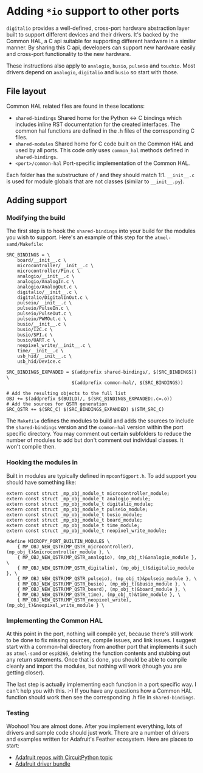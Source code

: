 # Adding ``*io`` support to other ports
`digitalio` provides a well-defined, cross-port hardware abstraction layer built to support different devices and their drivers. It's backed by the Common HAL, a C api suitable for supporting different hardware in a similar manner. By sharing this C api, developers can support new hardware easily and cross-port functionality to the new hardware.

These instructions also apply to `analogio`, `busio`, `pulseio` and `touchio`. Most drivers depend on `analogio`, `digitalio` and `busio` so start with those.

## File layout
Common HAL related files are found in these locations:

* `shared-bindings` Shared home for the Python <-> C bindings which includes inline RST documentation for the created interfaces. The common hal functions are defined in the .h files of the corresponding C files.
* `shared-modules` Shared home for C code built on the Common HAL and used by all ports. This code only uses `common_hal` methods defined in `shared-bindings`.
* `<port>/common-hal` Port-specific implementation of the Common HAL.

Each folder has the substructure of <python module name>/<class name> and they should match 1:1. `__init__.c` is used for module globals that are not classes (similar to `__init__.py`).

## Adding support

### Modifying the build
The first step is to hook the `shared-bindings` into your build for the modules you wish to support. Here's an example of this step for the `atmel-samd/Makefile`:

```
SRC_BINDINGS = \
	board/__init__.c \
	microcontroller/__init__.c \
	microcontroller/Pin.c \
	analogio/__init__.c \
	analogio/AnalogIn.c \
	analogio/AnalogOut.c \
	digitalio/__init__.c \
	digitalio/DigitalInOut.c \
	pulseio/__init__.c \
	pulseio/PulseIn.c \
	pulseio/PulseOut.c \
	pulseio/PWMOut.c \
	busio/__init__.c \
	busio/I2C.c \
	busio/SPI.c \
	busio/UART.c \
	neopixel_write/__init__.c \
	time/__init__.c \
	usb_hid/__init__.c \
	usb_hid/Device.c

SRC_BINDINGS_EXPANDED = $(addprefix shared-bindings/, $(SRC_BINDINGS)) \
                        $(addprefix common-hal/, $(SRC_BINDINGS))

# Add the resulting objects to the full list
OBJ += $(addprefix $(BUILD)/, $(SRC_BINDINGS_EXPANDED:.c=.o))
# Add the sources for QSTR generation
SRC_QSTR += $(SRC_C) $(SRC_BINDINGS_EXPANDED) $(STM_SRC_C)
```

The `Makefile` defines the modules to build and adds the sources to include the `shared-bindings` version and the `common-hal` version within the port specific directory. You may comment out certain subfolders to reduce the number of modules to add but don't comment out individual classes. It won't compile then.

### Hooking the modules in
Built in modules are typically defined in `mpconfigport.h`. To add support you should have something like:

```
extern const struct _mp_obj_module_t microcontroller_module;
extern const struct _mp_obj_module_t analogio_module;
extern const struct _mp_obj_module_t digitalio_module;
extern const struct _mp_obj_module_t pulseio_module;
extern const struct _mp_obj_module_t busio_module;
extern const struct _mp_obj_module_t board_module;
extern const struct _mp_obj_module_t time_module;
extern const struct _mp_obj_module_t neopixel_write_module;

#define MICROPY_PORT_BUILTIN_MODULES \
    { MP_OBJ_NEW_QSTR(MP_QSTR_microcontroller), (mp_obj_t)&microcontroller_module }, \
    { MP_OBJ_NEW_QSTR(MP_QSTR_analogio), (mp_obj_t)&analogio_module }, \
    { MP_OBJ_NEW_QSTR(MP_QSTR_digitalio), (mp_obj_t)&digitalio_module }, \
    { MP_OBJ_NEW_QSTR(MP_QSTR_pulseio), (mp_obj_t)&pulseio_module }, \
    { MP_OBJ_NEW_QSTR(MP_QSTR_busio), (mp_obj_t)&busio_module }, \
    { MP_OBJ_NEW_QSTR(MP_QSTR_board), (mp_obj_t)&board_module }, \
    { MP_OBJ_NEW_QSTR(MP_QSTR_time), (mp_obj_t)&time_module }, \
    { MP_OBJ_NEW_QSTR(MP_QSTR_neopixel_write),(mp_obj_t)&neopixel_write_module } \
```

### Implementing the Common HAL
At this point in the port, nothing will compile yet, because there's still work to be done to fix missing sources, compile issues, and link issues. I suggest start with a common-hal directory from another port that implements it such as `atmel-samd` or `esp8266`, deleting the function contents and stubbing out any return statements. Once that is done, you should be able to compile cleanly and import the modules, but nothing will work (though you are getting closer).

The last step is actually implementing each function in a port specific way. I can't help you with this. :-) If you have any questions how a Common HAL function should work then see the corresponding .h file in `shared-bindings`.

### Testing
Woohoo! You are almost done. After you implement everything, lots of drivers and sample code should just work. There are a number of drivers and examples written for Adafruit's Feather ecosystem. Here are places to start:

* [Adafruit repos with CircuitPython topic](https://github.com/search?q=topic%3Acircuitpython+org%3Aadafruit+fork%3Atrue)
* [Adafruit driver bundle](https://github.com/adafruit/Adafruit_CircuitPython_Bundle)

